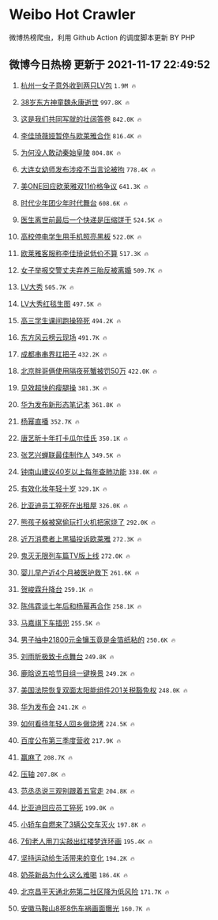 # Weibo Hot Crawler 



微博热榜爬虫，利用 Github Action 的调度脚本更新 BY PHP 


## 微博今日热榜 更新于 2021-11-17 22:49:52 
1. [杭州一女子意外收到两只LV包](https://s.weibo.com/weibo?q=%23%E6%9D%AD%E5%B7%9E%E4%B8%80%E5%A5%B3%E5%AD%90%E6%84%8F%E5%A4%96%E6%94%B6%E5%88%B0%E4%B8%A4%E5%8F%AALV%E5%8C%85%23&Refer=top) `1.9M 🔥` 

1. [38岁东方神童魏永康逝世](https://s.weibo.com/weibo?q=%2338%E5%B2%81%E4%B8%9C%E6%96%B9%E7%A5%9E%E7%AB%A5%E9%AD%8F%E6%B0%B8%E5%BA%B7%E9%80%9D%E4%B8%96%23&Refer=top) `997.8K 🔥` 

1. [这是我们共同写就的壮阔答卷](https://s.weibo.com/weibo?q=%23%E8%BF%99%E6%98%AF%E6%88%91%E4%BB%AC%E5%85%B1%E5%90%8C%E5%86%99%E5%B0%B1%E7%9A%84%E5%A3%AE%E9%98%94%E7%AD%94%E5%8D%B7%23&Refer=top) `842.0K 🔥` 

1. [李佳琦薇娅暂停与欧莱雅合作](https://s.weibo.com/weibo?q=%23%E6%9D%8E%E4%BD%B3%E7%90%A6%E8%96%87%E5%A8%85%E6%9A%82%E5%81%9C%E4%B8%8E%E6%AC%A7%E8%8E%B1%E9%9B%85%E5%90%88%E4%BD%9C%23&Refer=top) `816.4K 🔥` 

1. [为何没人敢动秦始皇陵](https://s.weibo.com/weibo?q=%23%E4%B8%BA%E4%BD%95%E6%B2%A1%E4%BA%BA%E6%95%A2%E5%8A%A8%E7%A7%A6%E5%A7%8B%E7%9A%87%E9%99%B5%23&Refer=top) `804.8K 🔥` 

1. [大连女幼师发布涉疫不当言论被拘](https://s.weibo.com/weibo?q=%23%E5%A4%A7%E8%BF%9E%E5%A5%B3%E5%B9%BC%E5%B8%88%E5%8F%91%E5%B8%83%E6%B6%89%E7%96%AB%E4%B8%8D%E5%BD%93%E8%A8%80%E8%AE%BA%E8%A2%AB%E6%8B%98%23&Refer=top) `778.4K 🔥` 

1. [美ONE回应欧莱雅双11价格争议](https://s.weibo.com/weibo?q=%23%E7%BE%8EONE%E5%9B%9E%E5%BA%94%E6%AC%A7%E8%8E%B1%E9%9B%85%E5%8F%8C11%E4%BB%B7%E6%A0%BC%E4%BA%89%E8%AE%AE%23&Refer=top) `641.3K 🔥` 

1. [时代少年团少年时代舞台](https://s.weibo.com/weibo?q=%23%E6%97%B6%E4%BB%A3%E5%B0%91%E5%B9%B4%E5%9B%A2%E5%B0%91%E5%B9%B4%E6%97%B6%E4%BB%A3%E8%88%9E%E5%8F%B0%23&Refer=top) `608.6K 🔥` 

1. [医生离世前最后一个快递是压缩饼干](https://s.weibo.com/weibo?q=%23%E5%8C%BB%E7%94%9F%E7%A6%BB%E4%B8%96%E5%89%8D%E6%9C%80%E5%90%8E%E4%B8%80%E4%B8%AA%E5%BF%AB%E9%80%92%E6%98%AF%E5%8E%8B%E7%BC%A9%E9%A5%BC%E5%B9%B2%23&Refer=top) `524.5K 🔥` 

1. [高校停电学生用手机照亮黑板](https://s.weibo.com/weibo?q=%23%E9%AB%98%E6%A0%A1%E5%81%9C%E7%94%B5%E5%AD%A6%E7%94%9F%E7%94%A8%E6%89%8B%E6%9C%BA%E7%85%A7%E4%BA%AE%E9%BB%91%E6%9D%BF%23&Refer=top) `522.0K 🔥` 

1. [欧莱雅客服称李佳琦说低价不算](https://s.weibo.com/weibo?q=%23%E6%AC%A7%E8%8E%B1%E9%9B%85%E5%AE%A2%E6%9C%8D%E7%A7%B0%E6%9D%8E%E4%BD%B3%E7%90%A6%E8%AF%B4%E4%BD%8E%E4%BB%B7%E4%B8%8D%E7%AE%97%23&Refer=top) `517.3K 🔥` 

1. [女子举报交警丈夫弃养三胎反被离婚](https://s.weibo.com/weibo?q=%23%E5%A5%B3%E5%AD%90%E4%B8%BE%E6%8A%A5%E4%BA%A4%E8%AD%A6%E4%B8%88%E5%A4%AB%E5%BC%83%E5%85%BB%E4%B8%89%E8%83%8E%E5%8F%8D%E8%A2%AB%E7%A6%BB%E5%A9%9A%23&Refer=top) `509.7K 🔥` 

1. [LV大秀](https://s.weibo.com/weibo?q=LV%E5%A4%A7%E7%A7%80&Refer=top) `505.7K 🔥` 

1. [LV大秀红毯生图](https://s.weibo.com/weibo?q=%23LV%E5%A4%A7%E7%A7%80%E7%BA%A2%E6%AF%AF%E7%94%9F%E5%9B%BE%23&Refer=top) `497.5K 🔥` 

1. [高三学生课间跑操猝死](https://s.weibo.com/weibo?q=%23%E9%AB%98%E4%B8%89%E5%AD%A6%E7%94%9F%E8%AF%BE%E9%97%B4%E8%B7%91%E6%93%8D%E7%8C%9D%E6%AD%BB%23&Refer=top) `494.2K 🔥` 

1. [东方风云榜云现场](https://s.weibo.com/weibo?q=%23%E4%B8%9C%E6%96%B9%E9%A3%8E%E4%BA%91%E6%A6%9C%E4%BA%91%E7%8E%B0%E5%9C%BA%23&Refer=top) `491.7K 🔥` 

1. [成都串串界扛把子](https://s.weibo.com/weibo?q=%23%E6%88%90%E9%83%BD%E4%B8%B2%E4%B8%B2%E7%95%8C%E6%89%9B%E6%8A%8A%E5%AD%90%23&Refer=top) `432.2K 🔥` 

1. [北京胖哥俩使用隔夜死蟹被罚50万](https://s.weibo.com/weibo?q=%23%E5%8C%97%E4%BA%AC%E8%83%96%E5%93%A5%E4%BF%A9%E4%BD%BF%E7%94%A8%E9%9A%94%E5%A4%9C%E6%AD%BB%E8%9F%B9%E8%A2%AB%E7%BD%9A50%E4%B8%87%23&Refer=top) `422.0K 🔥` 

1. [见效超快的瘦腿操](https://s.weibo.com/weibo?q=%23%E8%A7%81%E6%95%88%E8%B6%85%E5%BF%AB%E7%9A%84%E7%98%A6%E8%85%BF%E6%93%8D%23&Refer=top) `381.3K 🔥` 

1. [华为发布新形态笔记本](https://s.weibo.com/weibo?q=%23%E5%8D%8E%E4%B8%BA%E5%8F%91%E5%B8%83%E6%96%B0%E5%BD%A2%E6%80%81%E7%AC%94%E8%AE%B0%E6%9C%AC%23&Refer=top) `361.8K 🔥` 

1. [杨幂直播](https://s.weibo.com/weibo?q=%23%E6%9D%A8%E5%B9%82%E7%9B%B4%E6%92%AD%23&Refer=top) `352.7K 🔥` 

1. [唐艺昕十年打卡瓜尔佳氏](https://s.weibo.com/weibo?q=%23%E5%94%90%E8%89%BA%E6%98%95%E5%8D%81%E5%B9%B4%E6%89%93%E5%8D%A1%E7%93%9C%E5%B0%94%E4%BD%B3%E6%B0%8F%23&Refer=top) `350.1K 🔥` 

1. [张艺兴蝉联最佳制作人](https://s.weibo.com/weibo?q=%23%E5%BC%A0%E8%89%BA%E5%85%B4%E8%9D%89%E8%81%94%E6%9C%80%E4%BD%B3%E5%88%B6%E4%BD%9C%E4%BA%BA%23&Refer=top) `349.5K 🔥` 

1. [钟南山建议40岁以上每年查肺功能](https://s.weibo.com/weibo?q=%23%E9%92%9F%E5%8D%97%E5%B1%B1%E5%BB%BA%E8%AE%AE40%E5%B2%81%E4%BB%A5%E4%B8%8A%E6%AF%8F%E5%B9%B4%E6%9F%A5%E8%82%BA%E5%8A%9F%E8%83%BD%23&Refer=top) `338.0K 🔥` 

1. [有效化妆年轻十岁](https://s.weibo.com/weibo?q=%23%E6%9C%89%E6%95%88%E5%8C%96%E5%A6%86%E5%B9%B4%E8%BD%BB%E5%8D%81%E5%B2%81%23&Refer=top) `329.1K 🔥` 

1. [比亚迪员工猝死在出租屋](https://s.weibo.com/weibo?q=%23%E6%AF%94%E4%BA%9A%E8%BF%AA%E5%91%98%E5%B7%A5%E7%8C%9D%E6%AD%BB%E5%9C%A8%E5%87%BA%E7%A7%9F%E5%B1%8B%23&Refer=top) `326.0K 🔥` 

1. [熊孩子躲被窝偷玩打火机把家烧了](https://s.weibo.com/weibo?q=%23%E7%86%8A%E5%AD%A9%E5%AD%90%E8%BA%B2%E8%A2%AB%E7%AA%9D%E5%81%B7%E7%8E%A9%E6%89%93%E7%81%AB%E6%9C%BA%E6%8A%8A%E5%AE%B6%E7%83%A7%E4%BA%86%23&Refer=top) `292.0K 🔥` 

1. [近万消费者上黑猫投诉欧莱雅](https://s.weibo.com/weibo?q=%23%E8%BF%91%E4%B8%87%E6%B6%88%E8%B4%B9%E8%80%85%E4%B8%8A%E9%BB%91%E7%8C%AB%E6%8A%95%E8%AF%89%E6%AC%A7%E8%8E%B1%E9%9B%85%23&Refer=top) `272.3K 🔥` 

1. [鬼灭无限列车篇TV版上线](https://s.weibo.com/weibo?q=%23%E9%AC%BC%E7%81%AD%E6%97%A0%E9%99%90%E5%88%97%E8%BD%A6%E7%AF%87TV%E7%89%88%E4%B8%8A%E7%BA%BF%23&Refer=top) `272.0K 🔥` 

1. [婴儿早产近4个月被医护救下](https://s.weibo.com/weibo?q=%23%E5%A9%B4%E5%84%BF%E6%97%A9%E4%BA%A7%E8%BF%914%E4%B8%AA%E6%9C%88%E8%A2%AB%E5%8C%BB%E6%8A%A4%E6%95%91%E4%B8%8B%23&Refer=top) `261.6K 🔥` 

1. [贺峻霖升降台](https://s.weibo.com/weibo?q=%23%E8%B4%BA%E5%B3%BB%E9%9C%96%E5%8D%87%E9%99%8D%E5%8F%B0%23&Refer=top) `259.1K 🔥` 

1. [陈伟霆谈七年后和杨幂再合作](https://s.weibo.com/weibo?q=%23%E9%99%88%E4%BC%9F%E9%9C%86%E8%B0%88%E4%B8%83%E5%B9%B4%E5%90%8E%E5%92%8C%E6%9D%A8%E5%B9%82%E5%86%8D%E5%90%88%E4%BD%9C%23&Refer=top) `258.1K 🔥` 

1. [马嘉祺下车插兜](https://s.weibo.com/weibo?q=%23%E9%A9%AC%E5%98%89%E7%A5%BA%E4%B8%8B%E8%BD%A6%E6%8F%92%E5%85%9C%23&Refer=top) `255.5K 🔥` 

1. [男子抽中21800元金镶玉竟是金箔纸粘的](https://s.weibo.com/weibo?q=%23%E7%94%B7%E5%AD%90%E6%8A%BD%E4%B8%AD21800%E5%85%83%E9%87%91%E9%95%B6%E7%8E%89%E7%AB%9F%E6%98%AF%E9%87%91%E7%AE%94%E7%BA%B8%E7%B2%98%E7%9A%84%23&Refer=top) `250.6K 🔥` 

1. [刘雨昕极致卡点舞台](https://s.weibo.com/weibo?q=%23%E5%88%98%E9%9B%A8%E6%98%95%E6%9E%81%E8%87%B4%E5%8D%A1%E7%82%B9%E8%88%9E%E5%8F%B0%23&Refer=top) `249.8K 🔥` 

1. [鹿晗说五哈节目组一键换景](https://s.weibo.com/weibo?q=%23%E9%B9%BF%E6%99%97%E8%AF%B4%E4%BA%94%E5%93%88%E8%8A%82%E7%9B%AE%E7%BB%84%E4%B8%80%E9%94%AE%E6%8D%A2%E6%99%AF%23&Refer=top) `249.2K 🔥` 

1. [美国法院恢复双面太阳能组件201关税豁免权](https://s.weibo.com/weibo?q=%23%E7%BE%8E%E5%9B%BD%E6%B3%95%E9%99%A2%E6%81%A2%E5%A4%8D%E5%8F%8C%E9%9D%A2%E5%A4%AA%E9%98%B3%E8%83%BD%E7%BB%84%E4%BB%B6201%E5%85%B3%E7%A8%8E%E8%B1%81%E5%85%8D%E6%9D%83%23&Refer=top) `248.0K 🔥` 

1. [华为发布会](https://s.weibo.com/weibo?q=%E5%8D%8E%E4%B8%BA%E5%8F%91%E5%B8%83%E4%BC%9A&Refer=top) `241.2K 🔥` 

1. [如何看待年轻人回乡做烧烤](https://s.weibo.com/weibo?q=%23%E5%A6%82%E4%BD%95%E7%9C%8B%E5%BE%85%E5%B9%B4%E8%BD%BB%E4%BA%BA%E5%9B%9E%E4%B9%A1%E5%81%9A%E7%83%A7%E7%83%A4%23&Refer=top) `224.5K 🔥` 

1. [百度公布第三季度营收](https://s.weibo.com/weibo?q=%23%E7%99%BE%E5%BA%A6%E5%85%AC%E5%B8%83%E7%AC%AC%E4%B8%89%E5%AD%A3%E5%BA%A6%E8%90%A5%E6%94%B6%23&Refer=top) `217.9K 🔥` 

1. [赢麻了](https://s.weibo.com/weibo?q=%E8%B5%A2%E9%BA%BB%E4%BA%86&Refer=top) `208.7K 🔥` 

1. [压轴](https://s.weibo.com/weibo?q=%E5%8E%8B%E8%BD%B4&Refer=top) `207.8K 🔥` 

1. [范丞丞说三观别跟着五官走](https://s.weibo.com/weibo?q=%23%E8%8C%83%E4%B8%9E%E4%B8%9E%E8%AF%B4%E4%B8%89%E8%A7%82%E5%88%AB%E8%B7%9F%E7%9D%80%E4%BA%94%E5%AE%98%E8%B5%B0%23&Refer=top) `204.8K 🔥` 

1. [比亚迪回应员工猝死](https://s.weibo.com/weibo?q=%23%E6%AF%94%E4%BA%9A%E8%BF%AA%E5%9B%9E%E5%BA%94%E5%91%98%E5%B7%A5%E7%8C%9D%E6%AD%BB%23&Refer=top) `199.0K 🔥` 

1. [小轿车自燃来了3辆公交车灭火](https://s.weibo.com/weibo?q=%23%E5%B0%8F%E8%BD%BF%E8%BD%A6%E8%87%AA%E7%87%83%E6%9D%A5%E4%BA%863%E8%BE%86%E5%85%AC%E4%BA%A4%E8%BD%A6%E7%81%AD%E7%81%AB%23&Refer=top) `197.8K 🔥` 

1. [7旬老人用刀尖敲出红楼梦连环画](https://s.weibo.com/weibo?q=%237%E6%97%AC%E8%80%81%E4%BA%BA%E7%94%A8%E5%88%80%E5%B0%96%E6%95%B2%E5%87%BA%E7%BA%A2%E6%A5%BC%E6%A2%A6%E8%BF%9E%E7%8E%AF%E7%94%BB%23&Refer=top) `195.4K 🔥` 

1. [坚持运动给生活带来的变化](https://s.weibo.com/weibo?q=%23%E5%9D%9A%E6%8C%81%E8%BF%90%E5%8A%A8%E7%BB%99%E7%94%9F%E6%B4%BB%E5%B8%A6%E6%9D%A5%E7%9A%84%E5%8F%98%E5%8C%96%23&Refer=top) `194.2K 🔥` 

1. [奶茶新品为什么这么难喝](https://s.weibo.com/weibo?q=%E5%A5%B6%E8%8C%B6%E6%96%B0%E5%93%81%E4%B8%BA%E4%BB%80%E4%B9%88%E8%BF%99%E4%B9%88%E9%9A%BE%E5%96%9D&Refer=top) `186.4K 🔥` 

1. [北京昌平天通北苑第二社区降为低风险](https://s.weibo.com/weibo?q=%23%E5%8C%97%E4%BA%AC%E6%98%8C%E5%B9%B3%E5%A4%A9%E9%80%9A%E5%8C%97%E8%8B%91%E7%AC%AC%E4%BA%8C%E7%A4%BE%E5%8C%BA%E9%99%8D%E4%B8%BA%E4%BD%8E%E9%A3%8E%E9%99%A9%23&Refer=top) `171.7K 🔥` 

1. [安徽马鞍山8死8伤车祸画面曝光](https://s.weibo.com/weibo?q=%23%E5%AE%89%E5%BE%BD%E9%A9%AC%E9%9E%8D%E5%B1%B18%E6%AD%BB8%E4%BC%A4%E8%BD%A6%E7%A5%B8%E7%94%BB%E9%9D%A2%E6%9B%9D%E5%85%89%23&Refer=top) `160.7K 🔥` 

